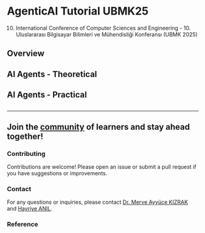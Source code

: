 # AgenticAI Tutorial UBMK25
10. International Conference of Computer Sciences and Engineering - 10. Uluslararası Bilgi​sayar Bilimleri ve Mühendisliği ​Konferansı (UBMK 2025)

## Overview

## AI Agents - Theoretical

## AI Agents - Practical

##

----
Join the [community]() of learners and stay ahead together!
----
###  Contributing
Contributions are welcome! Please open an issue or submit a pull request if you have suggestions or improvements.

###  Contact
For any questions or inquiries, please contact [Dr. Merve Ayyüce KIZRAK](ayyucekizrak@huxai.tech) and [Hayriye ANIL]().

### Reference
